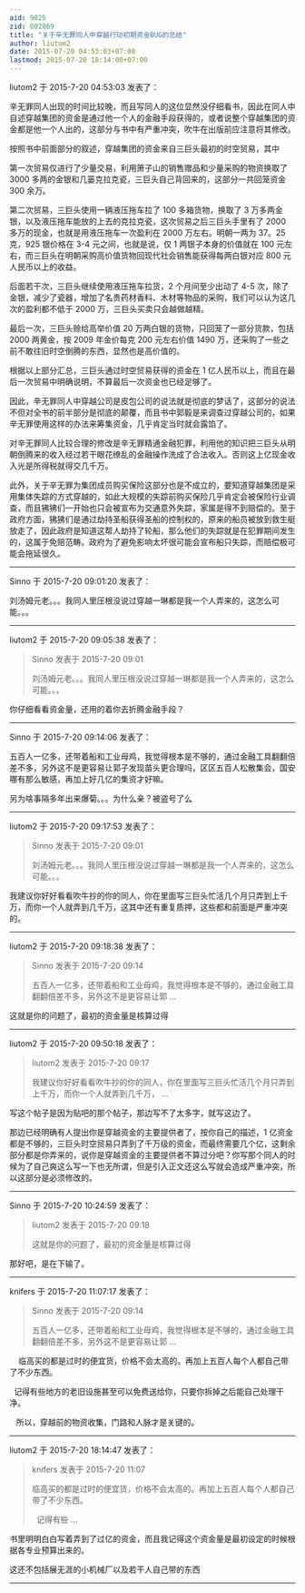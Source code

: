 ```yaml
---
aid: 9025
zid: 602869
title: "关于辛无罪同人中穿越行动初期资金BUG的总结"
author: liutom2
date: 2015-07-20 04:53:03+07:00
lastmod: 2015-07-20 18:14:00+07:00
---
```


liutom2 于 2015-7-20 04:53:03 发表了：

辛无罪同人出现的时间比较晚，而且写同人的这位显然没仔细看书，因此在同人中自述穿越集团的资金是通过他一个人的金融手段获得的，或者说整个穿越集团的资金都是他一个人出的，这部分与书中有严重冲突，吹牛在出版前应注意将其修改。

按照书中前面部分的叙述，穿越集团的资金来自三巨头最初的时空贸易，其中

第一次贸易仅进行了少量交易，利用箫子山的销售赠品和少量采购的物资换取了 3000 多两的金银和几篓克拉克瓷，三巨头自己背回来的，这部分一共回笼资金 300 余万。

第二次贸易，三巨头使用一辆液压拖车拉了 100 多箱货物，换取了 3 万多两金银，以及液压拖车能放的上去的克拉克瓷，这次贸易之后三巨头手里有了 2000 多万的现金，也就是用液压拖车一次盈利在 2000 万左右。明朝一两为 37。25 克，925 银价格在 3-4 元之间，也就是说，仅 1 两银子本身的价值就在 100 元左右，而三巨头在明朝采购高价值货物回现代社会销售能获得每两白银对应 800 元人民币以上的收益。

后面若干次，三巨头继续使用液压拖车拉货，2 个月间至少出动了 4-5 次，除了金银，减少了瓷器，增加了名贵药材香料、木材等物品的采购，我们可以认为这几次的盈利都不低于 2000 万，三巨头买卖只会越做越精。

最后一次，三巨头赊给高举价值 20 万两白银的货物，只回笼了一部分货款，包括 2000 两黄金，按 2009 年金价每克 200 元左右价值 1490 万，还采购了一些之前不敢往旧时空倒腾的东西，显然也是高价值的。

根据以上部分汇总，三巨头通过时空贸易获得的资金在 1 亿人民币以上，而且在最后一次贸易中明确说明，不算最后一次资金也已经足够了。

因此，辛无罪同人中穿越公司是皮包公司的说法就是彻底的梦话了，这部分的说法不但对全书的前半部分是彻底的颠覆，而且书中郭毅是来调查过穿越公司的，如果辛无罪使用这样的办法来筹集资金，几乎肯定当时就会露馅了。

对辛无罪同人比较合理的修改是辛无罪精通金融犯罪，利用他的知识把三巨头从明朝倒腾来的收入经过若干眼花缭乱的金融操作洗成了合法收入。否则这上亿现金收入光是所得税就得交几千万。

此外，关于辛无罪为集团成员购买保险这部分也是不成立的，要知道穿越集团是采用集体失踪的方式穿越的，如此大规模的失踪前购买保险几乎肯定会被保险行业调查，而且狒狒们一开始也只会被宣布为交通意外失踪，家属是得不到赔偿的。至于政府方面，狒狒们是通过劫持圣船获得圣船的控制权的，原来的船员被放到救生艇放走了，因此政府是知道这帮人劫持了轮船，那么他们的失踪就是在犯罪期间发生的，这属于免赔范畴。政府为了避免影响太坏很可能会宣布船只失踪，而赔偿极可能会拖延很久。

---

Sinno 于 2015-7-20 09:01:20 发表了：

刘汤姆元老。。。我同人里压根没说过穿越一琳都是我一个人弄来的，这怎么可能。。。

---

liutom2 于 2015-7-20 09:05:38 发表了：

> Sinno 发表于 2015-7-20 09:01
>
> 刘汤姆元老。。。我同人里压根没说过穿越一琳都是我一个人弄来的，这怎么可能。。。

你仔细看看资金量，还用的着你去折腾金融手段？

---

Sinno 于 2015-7-20 09:14:06 发表了：

五百人一亿多，还带着船和工业母鸡，我觉得根本是不够的，通过金融工具翻翻倍差不多，另外这不是更容易让郭子发现苗头更合理吗，区区五百人松散集会，国安哪有那么敏感，再加上好几亿的集资才好嘛。

另为啥事隔多年出来爆菊。。。为什么亲？被盗号了么

---

liutom2 于 2015-7-20 09:17:53 发表了：

> Sinno 发表于 2015-7-20 09:01
>
> 刘汤姆元老。。。我同人里压根没说过穿越一琳都是我一个人弄来的，这怎么可能。。。

我建议你好好看看吹牛抄的你的同人，你在里面写三巨头忙活几个月只弄到上千万，而你一个人就弄到几千万，这其中还有重复质押，这些都和前面是严重冲突的。

---

liutom2 于 2015-7-20 09:18:38 发表了：

> Sinno 发表于 2015-7-20 09:14
>
> 五百人一亿多，还带着船和工业母鸡，我觉得根本是不够的，通过金融工具翻翻倍差不多，另外这不是更容易让郭 ...

这就是你的问题了，最初的资金量是核算过得

---

liutom2 于 2015-7-20 09:50:18 发表了：

> liutom2 发表于 2015-7-20 09:17
>
> 我建议你好好看看吹牛抄的你的同人，你在里面写三巨头忙活几个月只弄到上千万，而你一个人就弄到几千万， ...

写这个帖子是因为贴吧的那个帖子，那边写不了太多字，就写这边了。

那边已经明确有人提出你是穿越资金的主要提供者了，按你自己的描述，1 亿资金都是不够的，三巨头时空贸易只弄到了千万级的资金，而最终需要几个亿，这剩余部分都是你弄来的，说你是穿越资金的主要提供者不算过分吧？你写那个同人的时候为了自己爽这么写一下也无所谓，但是引入正文还这么写就会造成严重冲突，所以这部分是必须修改的。

---

Sinno 于 2015-7-20 10:24:59 发表了：

> liutom2 发表于 2015-7-20 09:18
>
> 这就是你的问题了，最初的资金量是核算过得

那好吧，是在下输了。

---

knifers 于 2015-7-20 11:07:17 发表了：

> Sinno 发表于 2015-7-20 09:14
>
> 五百人一亿多，还带着船和工业母鸡，我觉得根本是不够的，通过金融工具翻翻倍差不多，另外这不是更容易让郭 ...

&nbsp; &nbsp; 临高买的都是过时的便宜货，价格不会太高的。再加上五百人每个人都自己带了不少东西。

&nbsp;&nbsp;记得有些地方的老旧设施甚至可以免费送给你，只要你拆掉之后能自己处理干净。

&nbsp; &nbsp;所以，穿越前的物资收集，门路和人脉才是关键的。

---

liutom2 于 2015-7-20 18:14:47 发表了：

> knifers 发表于 2015-7-20 11:07
>
> 临高买的都是过时的便宜货，价格不会太高的。再加上五百人每个人都自己带了不少东西。
>
> &nbsp;&nbsp;记得有些 ...

书里明明白白写着弄到了过亿的资金，而且我记得这个资金量是最初设定的时候根据各专业预算出来的。

这还不包括展无涯的小机械厂以及若干人自己带的东西

---
